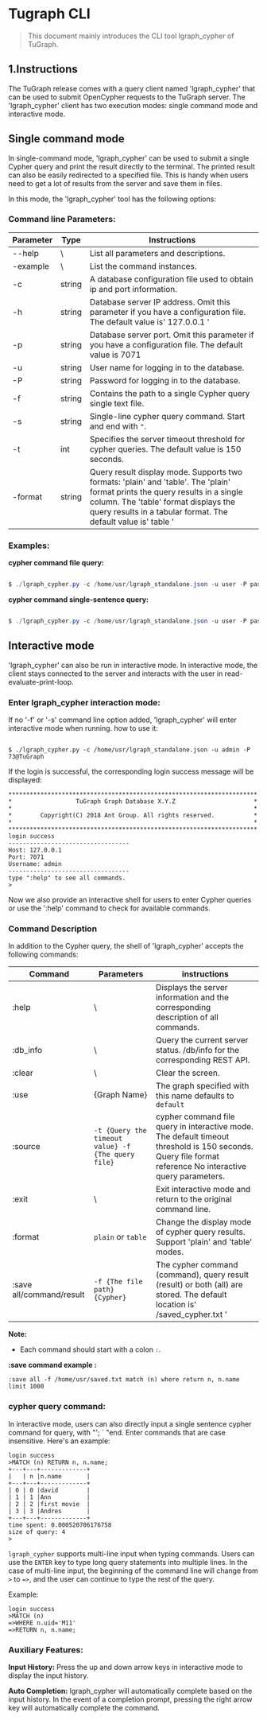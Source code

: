 # Tugraph CLI

> This document mainly introduces the CLI tool lgraph_cypher of TuGraph.

## 1.Instructions

The TuGraph release comes with a query client named 'lgraph_cypher' that can be used to submit OpenCypher requests to the TuGraph server. The 'lgraph_cypher' client has two execution modes: single command mode and interactive mode.

## Single command mode

In single-command mode, 'lgraph_cypher' can be used to submit a single Cypher query and print the result directly to the terminal. The printed result can also be easily redirected to a specified file. This is handy when users need to get a lot of results from the server and save them in files.

In this mode, the 'lgraph_cypher' tool has the following options:

### Command line Parameters:

| Parameter | Type   | Instructions                                                                                                                                                                                                                           |
| --------- | ------ | -------------------------------------------------------------------------------------------------------------------------------------------------------------------------------------------------------------------------------------- |
| --help    | \\     | List all parameters and descriptions.                                                                                                                                                                                                  |
| -example  | \\     | List the command instances.                                                                                                                                                                                                            |
| -c        | string | A database configuration file used to obtain ip and port information.                                                                                                                                                                  |
| -h        | string | Database server IP address. Omit this parameter if you have a configuration file. The default value is' 127.0.0.1 '                                                                                               |
| -p        | string | Database server port. Omit this parameter if you have a configuration file. The default value is 7071                                                                                                                                  |
| -u        | string | User name for logging in to the database.                                                                                                                                                                                              |
| -P        | string | Password for logging in to the database.                                                                                                                                                                                               |
| -f        | string | Contains the path to a single Cypher query single text file.                                                                                                                                                                           |
| -s        | string | Single-line cypher query command. Start and end with `"`.                                                                                                                                                                              |
| -t        | int    | Specifies the server timeout threshold for cypher queries. The default value is 150 seconds.                                                                                                                                           |
| -format   | string | Query result display mode. Supports two formats: 'plain' and 'table'. The 'plain' format prints the query results in a single column. The 'table' format displays the query results in a tabular format. The default value is' table ' |

### Examples:

**cypher command file query:**

```powershell

$ ./lgraph_cypher.py -c /home/usr/lgraph_standalone.json -u user -P password -f /home/usr/cypher.json

```

**cypher command single-sentence query:**

```powershell

$ ./lgraph_cypher.py -c /home/usr/lgraph_standalone.json -u user -P password -s "MATCH (n) RETURN n"

```

## Interactive mode

'lgraph_cypher' can also be run in interactive mode. In interactive mode, the client stays connected to the server and interacts with the user in read-evaluate-print-loop.

### Enter lgraph_cypher interaction mode:

If no '-f' or '-s' command line option added, 'lgraph_cypher' will enter interactive mode when running. how to use it:

```

$ ./lgraph_cypher.py -c /home/usr/lgraph_standalone.json -u admin -P 73@TuGraph

```

If the login is successful, the corresponding login success message will be displayed:

```
**********************************************************************
*                  TuGraph Graph Database X.Y.Z                      *
*                                                                    *
*        Copyright(C) 2018 Ant Group. All rights reserved.           *
*                                                                    *
**********************************************************************
login success
----------------------------------
Host: 127.0.0.1
Port: 7071
Username: admin
----------------------------------
type ":help" to see all commands.
>
```

Now we also provide an interactive shell for users to enter Cypher queries or use the ':help' command to check for available commands.

### Command Description

In addition to the Cypher query, the shell of 'lgraph_cypher' accepts the following commands:

| Command                  | Parameters                                         | instructions                                                                                                                                              |
| ------------------------ | -------------------------------------------------- | --------------------------------------------------------------------------------------------------------------------------------------------------------- |
| :help                    | \\                                                 | Displays the server information and the corresponding description of all commands.                                                                        |
| :db_info                 | \\                                                 | Query the current server status. /db/info for the corresponding REST API.                                                                                 |
| :clear                   | \\                                                 | Clear the screen.                                                                                                                                         |
| :use                     | {Graph Name}                                       | The graph specified with this name defaults to `default`                                                                                                  |
| :source                  | `-t {Query the timeout value} -f {The query file}` | cypher command file query in interactive mode. The default timeout threshold is 150 seconds. Query file format reference No interactive query parameters. |
| :exit                    | \\                                                 | Exit interactive mode and return to the original command line.                                                                                            |
| :format                  | `plain` or `table`                                 | Change the display mode of cypher query results. Support 'plain' and 'table' modes.                                                                       |
| :save all/command/result | `-f {The file path}` `{Cypher}`                    | The cypher command (command), query result (result) or both (all) are stored. The default location is' /saved_cypher.txt '                                |

**Note:**

- Each command should start with a colon `:`.

**:save command example :**

```
:save all -f /home/usr/saved.txt match (n) where return n, n.name limit 1000

```

### cypher query command:

In interactive mode, users can also directly input a single sentence cypher command for query, with "'; ` "end. Enter commands that are case insensitive. Here's an example:

```
login success
>MATCH (n) RETURN n, n.name;
+---+---+-------------+
|   | n |n.name       |
+---+---+-------------+
| 0 | 0 |david        |
| 1 | 1 |Ann          |
| 2 | 2 |first movie  |
| 3 | 3 |Andres       |
+---+---+-------------+
time spent: 0.000520706176758
size of query: 4
>
```

`lgraph_cypher` supports multi-line input when typing commands. Users can use the `ENTER` key to type long query statements into multiple lines. In the case of multi-line input, the beginning of the command line will change from `>` to `=>`, and the user can continue to type the rest of the query.

Example:

```
login success
>MATCH (n)
=>WHERE n.uid='M11'
=>RETURN n, n.name;
```

### Auxiliary Features:

**Input History:** Press the up and down arrow keys in interactive mode to display the input history.

**Auto Completion:** lgraph_cypher will automatically complete based on the input history. In the event of a completion prompt, pressing the right arrow key will automatically complete the command.
